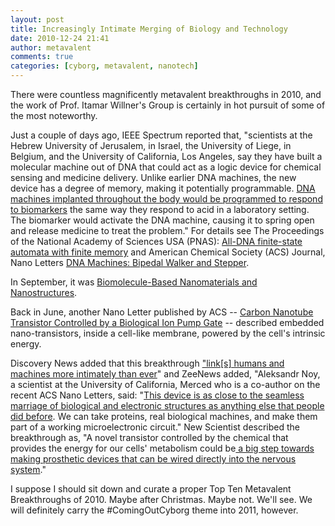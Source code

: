 ```yaml
---
layout: post
title: Increasingly Intimate Merging of Biology and Technology
date: 2010-12-24 21:41
author: metavalent
comments: true
categories: [cyborg, metavalent, nanotech]
---
```

There were countless magnificently metavalent breakthroughs in 2010, and the work of Prof. Itamar Willner's Group is certainly in hot pursuit of some of the most noteworthy.

Just a couple of days ago, IEEE Spectrum reported that, "scientists at the Hebrew University of Jerusalem, in Israel, the University of Liege, in Belgium, and the University of California, Los Angeles, say they have built a molecular machine out of DNA that could act as a logic device for chemical sensing and medicine delivery. Unlike earlier DNA machines, the new device has a degree of memory, making it potentially programmable. <a href="https://spectrum.ieee.org/robotics/medical-robots/dna-robot-could-deliver-cancer-drugs">DNA machines implanted throughout the body would be programmed to respond to biomarkers</a> the same way they respond to acid in a laboratory setting. The biomarker would activate the DNA machine, causing it to spring open and release medicine to treat the problem." For details see The Proceedings of the National Academy of Sciences USA (PNAS): <a href="https://www.pnas.org/content/107/51/21996.abstract?sid=fb0e84d1-2eac-4a42-9cd3-a5f441e8448f">All-DNA finite-state automata with finite memory</a> and American Chemical Society (ACS) Journal, Nano Letters <a href="https://pubs.acs.org/doi/abs/10.1021/nl104088s">DNA Machines: Bipedal Walker and Stepper</a>.

In September, it was <a href="https://pubs.acs.org/doi/abs/10.1021/nl102083j">Biomolecule-Based Nanomaterials and Nanostructures</a>.

Back in June, another Nano Letter published by ACS -- <a href="https://pubs.acs.org/doi/abs/10.1021/nl100499x">Carbon Nanotube Transistor Controlled by a Biological Ion Pump Gate</a> -- described embedded nano-transistors, inside a cell-like membrane, powered by the cell's intrinsic energy. 

Discovery News added that this breakthrough <a href="https://news.discovery.com/tech/transistor-cell-membrane-machine.html">"link[s]  humans and machines more intimately than ever</a>" and ZeeNews added, "Aleksandr Noy, a scientist at the University of California, Merced who is a co-author on the recent ACS Nano Letters, said: "<a href="https://www.zeenews.com/news631187.html">This device is as close to the seamless marriage of biological and electronic structures as anything else that people did before</a>. We can take proteins, real biological machines, and make them part of a working microelectronic circuit." New Scientist described the breakthrough as, "A novel transistor controlled by the chemical that provides the energy for our cells' metabolism could be<a href="https://www.newscientist.com/article/dn18891-nanotube-transistor-will-help-us-bond-with-machines.html"> a big step towards making prosthetic devices that can be wired directly into the nervous system</a>."

I suppose I should sit down and curate a proper Top Ten Metavalent Breakthroughs of 2010. Maybe after Christmas. Maybe not. We'll see. We will definitely carry the #ComingOutCyborg theme into 2011, however.
